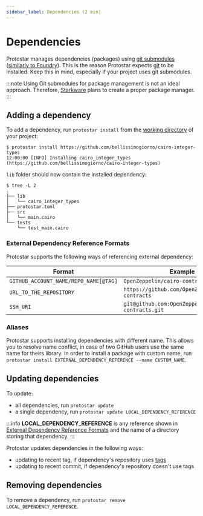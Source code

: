 ```yaml
---
sidebar_label: Dependencies (2 min)
---
```


# Dependencies

Protostar manages dependencies (packages) using [git submodules](https://git-scm.com/book/en/v2/Git-Tools-Submodules) ([similarly to Foundry](https://onbjerg.github.io/foundry-book/projects/dependencies.html)). This is the reason Protostar expects [git](https://git-scm.com/) to be installed. Keep this in mind, especially if your project uses git submodules.

:::note
Using Git submodules for package management is not an ideal approach. Therefore, [Starkware](https://starkware.co/) plans to create a proper package manager.
:::

## Adding a dependency

To add a dependency, run `protostar install` from the [working directory](https://en.wikipedia.org/wiki/Working_directory) of your project:

```console
$ protostar install https://github.com/bellissimogiorno/cairo-integer-types
12:00:00 [INFO] Installing cairo_integer_types (https://github.com/bellissimogiorno/cairo-integer-types)
```
`lib` folder should now contain the installed dependency:
```console
$ tree -L 2
.
├── lib
│   └── cairo_integer_types
├── protostar.toml
├── src
│   └── main.cairo
└── tests
    └── test_main.cairo
```

### External Dependency Reference Formats

Protostar supports the following ways of referencing external dependency:

| Format                                | Example                                           |
| ------------------------------------- | ------------------------------------------------- |
| `GITHUB_ACCOUNT_NAME/REPO_NAME[@TAG]` | `OpenZeppelin/cairo-contracts@0.1.0`              |
| `URL_TO_THE_REPOSITORY`               | `https://github.com/OpenZeppelin/cairo-contracts` |
| `SSH_URI`                             | `git@github.com:OpenZeppelin/cairo-contracts.git` |


### Aliases

Protostar supports installing dependencies with different name. This allows you to resolve name conflict, in case of two GitHub users use the same name for theirs library. In order to install a package with custom name, run `protostar install EXTERNAL_DEPENDENCY_REFERENCE --name CUSTOM_NAME`.

## Updating dependencies

To update:
- all dependencies, run `protostar update`
- a single dependency, run `protostar update LOCAL_DEPENDENCY_REFERENCE`

:::info
**LOCAL_DEPENDENCY_REFERENCE** is any reference shown in [External Dependency Reference Formats](#external-dependency-reference-formats) and the name of a directory storing that dependency.
:::


Protostar updates dependencies in the following ways:
- updating to recent tag, if dependency's repository uses [tags](https://git-scm.com/book/en/v2/Git-Basics-Tagging)
- updating to recent commit, if dependency's repository doesn't use tags

## Removing dependencies

To remove a dependency, run `protostar remove LOCAL_DEPENDENCY_REFERENCE`.


